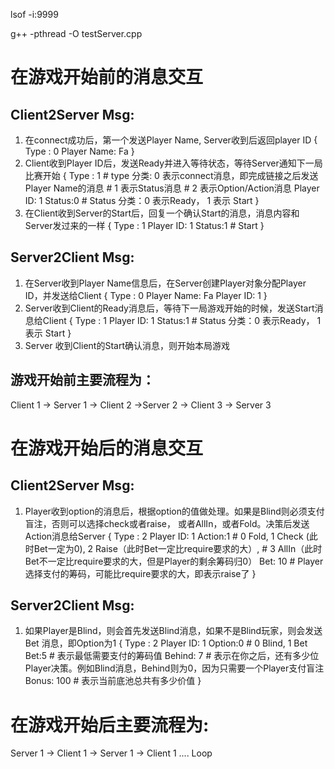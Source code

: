 lsof -i:9999


 g++  -pthread  -O testServer.cpp



# 在游戏开始前的消息交互
## Client2Server Msg:
1. 在connect成功后，第一个发送Player Name, Server收到后返回player ID
{
    Type : 0
    Player Name: Fa
}
2. Client收到Player ID后，发送Ready并进入等待状态，等待Server通知下一局比赛开始
{
    Type : 1         # type 分类:  0 表示connect消息，即完成链接之后发送Player Name的消息
                     #            1 表示Status消息
                     #            2 表示Option/Action消息
    Player ID: 1
    Status:0         # Status 分类：0 表示Ready， 1 表示 Start
}
3. 在Client收到Server的Start后，回复一个确认Start的消息，消息内容和Server发过来的一样
{
    Type : 1
    Player ID: 1
    Status:1         # Start 
}

## Server2Client Msg:
1. 在Server收到Player Name信息后，在Server创建Player对象分配Player ID，并发送给Client
{
    Type : 0
    Player Name: Fa
    Player ID: 1
}
2. Server收到Client的Ready消息后，等待下一局游戏开始的时候，发送Start消息给Client
{
    Type : 1
    Player ID: 1
    Status:1         # Status 分类：0 表示Ready， 1 表示 Start
}
3. Server 收到Client的Start确认消息，则开始本局游戏

## 游戏开始前主要流程为：
Client 1 -> Server 1 -> Client 2 ->Server 2 -> Client 3 -> Server 3

# 在游戏开始后的消息交互 
## Client2Server Msg:
1. Player收到option的消息后，根据option的值做处理。如果是Blind则必须支付盲注，否则可以选择check或者raise，
或者AllIn，或者Fold。决策后发送Action消息给Server
{
    Type : 2
    Player ID: 1
    Action:1         # 0 Fold, 1 Check (此时Bet一定为0), 2 Raise（此时Bet一定比require要求的大）, 
                     # 3 AllIn（此时Bet不一定比require要求的大，但是Player的剩余筹码归0） 
    Bet: 10          # Player选择支付的筹码，可能比require要求的大，即表示raise了
}

## Server2Client Msg:
1. 如果Player是Blind，则会首先发送Blind消息，如果不是Blind玩家，则会发送 Bet 消息，即Option为1
{
    Type : 2
    Player ID: 1
    Option:0         # 0 Blind, 1 Bet
    Bet:5            # 表示最低需要支付的筹码值
    Behind: 7        # 表示在你之后，还有多少位Player决策。例如Blind消息，Behind则为0，因为只需要一个Player支付盲注
    Bonus: 100       # 表示当前底池总共有多少价值
}


# 在游戏开始后主要流程为:
Server 1 -> Client 1 -> Server 1 -> Client 1 .... Loop